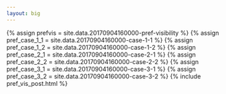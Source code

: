 ```yaml
---
layout: big
---
```

{% assign prefvis = site.data.20170904160000-pref-visibility %}
{% assign pref_case_1_1 = site.data.20170904160000-case-1-1 %}
{% assign pref_case_1_2 = site.data.20170904160000-case-1-2 %}
{% assign pref_case_2_1 = site.data.20170904160000-case-2-1 %}
{% assign pref_case_2_2 = site.data.20170904160000-case-2-2 %}
{% assign pref_case_3_1 = site.data.20170904160000-case-3-1 %}
{% assign pref_case_3_2 = site.data.20170904160000-case-3-2 %}
{% include pref_vis_post.html %}
